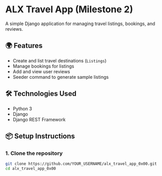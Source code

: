# ALX Travel App (Milestone 2)

A simple Django application for managing travel listings, bookings, and reviews.

## 🌍 Features

- Create and list travel destinations (`Listings`)
- Manage bookings for listings
- Add and view user reviews
- Seeder command to generate sample listings

## 🛠 Technologies Used

- Python 3
- Django
- Django REST Framework

## 📦 Setup Instructions

### 1. Clone the repository
```bash
git clone https://github.com/YOUR_USERNAME/alx_travel_app_0x00.git
cd alx_travel_app_0x00
